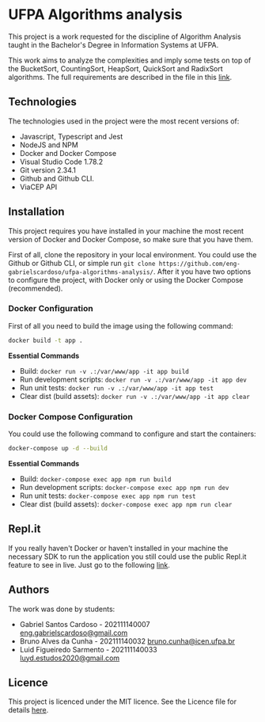 # UFPA Algorithms analysis

This project is a work requested for the discipline of Algorithm Analysis taught in the Bachelor's Degree in Information Systems at UFPA.

This work aims to analyze the complexities and imply some tests on top of the BucketSort, CountingSort, HeapSort, QuickSort and RadixSort algorithms. The full requirements are described in the file in this [link](https://drive.google.com/file/d/102ynRz7TVMj_YeTqy21B9Yq9vdnNDpLU/view?usp=sharing).

## Technologies

The technologies used in the project were the most recent versions of:

- Javascript, Typescript and Jest
- NodeJS and NPM
- Docker and Docker Compose
- Visual Studio Code 1.78.2
- Git version 2.34.1
- Github and Github CLI.
- ViaCEP API

## Installation

This project requires you have installed in your machine the most recent version of Docker and Docker Compose, so make sure that you have them.

First of all, clone the repository in your local environment. You could use the Github or Github CLI, or simple run `git clone https://github.com/eng-gabrielscardoso/ufpa-algorithms-analysis/`. After it you have two options to configure the project, with Docker only or using the Docker Compose (recommended).

### Docker Configuration

First of all you need to build the image using the following command:

```bash
docker build -t app .
```

**Essential Commands**

- Build: `docker run -v .:/var/www/app -it app build`
- Run development scripts: `docker run -v .:/var/www/app -it app dev`
- Run unit tests: `docker run -v .:/var/www/app -it app test`
- Clear dist (build assets): `docker run -v .:/var/www/app -it app clear`

### Docker Compose Configuration

You could use the following command to configure and start the containers:

```bash
docker-compose up -d --build
```

**Essential Commands**

- Build: `docker-compose exec app npm run build`
- Run development scripts: `docker-compose exec app npm run dev`
- Run unit tests: `docker-compose exec app npm run test`
- Clear dist (build assets): `docker-compose exec app npm run clear`

## Repl.it

If you really haven't Docker or haven't installed in your machine the necessary SDK to run the application you still could use the public Repl.it feature to see in live. Just go to the following [link](https://replit.com/@enggscardso/ufpa-algorithm-analysis#package.json).

## Authors

The work was done by students:

- Gabriel Santos Cardoso - 202111140007 <eng.gabrielscardoso@gmail.com>
- Bruno Alves da Cunha - 202111140032 <bruno.cunha@icen.ufpa.br>
- Luid Figueiredo Sarmento - 202111140033 <luyd.estudos2020@gmail.com>

## Licence

This project is licenced under the MIT licence. See the Licence file for details [here](LICENSE.md).
